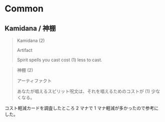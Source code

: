 # Common

## Kamidana / 神棚

> Kamidana (2)
>
> Artifact
>
> Spirit spells you cast cost (1) less to cast.

> 神棚 (2)
>
> アーティファクト
>
> あなたが唱えるスピリット呪文は、それを唱えるためのコストが (1) 少なくなる。

コスト軽減カードを調査したところ 2 マナで 1 マナ軽減が多かったので参考にした。

